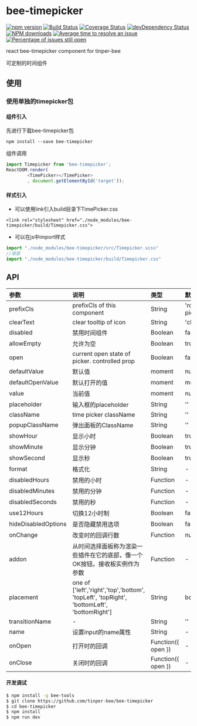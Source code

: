 # bee-timepicker

[![npm version](https://img.shields.io/npm/v/bee-timepicker.svg)](https://www.npmjs.com/package/bee-timepicker)
[![Build Status](https://img.shields.io/travis/tinper-bee/bee-timepicker/master.svg)](https://travis-ci.org/tinper-bee/bee-timepicker)
[![Coverage Status](https://coveralls.io/repos/github/tinper-bee/bee-timepicker/badge.svg?branch=master)](https://coveralls.io/github/tinper-bee/bee-timepicker?branch=master)
[![devDependency Status](https://img.shields.io/david/dev/tinper-bee/bee-timepicker.svg)](https://david-dm.org/tinper-bee/bee-timepicker#info=devDependencies)
[![NPM downloads](http://img.shields.io/npm/dm/bee-timepicker.svg?style=flat)](https://npmjs.org/package/bee-timepicker)
[![Average time to resolve an issue](http://isitmaintained.com/badge/resolution/tinper-bee/bee-timepicker.svg)](http://isitmaintained.com/project/tinper-bee/bee-timepicker "Average time to resolve an issue")
[![Percentage of issues still open](http://isitmaintained.com/badge/open/tinper-bee/bee-timepicker.svg)](http://isitmaintained.com/project/tinper-bee/bee-timepicker "Percentage of issues still open")


react bee-timepicker component for tinper-bee

可定制的时间组件

## 使用

### 使用单独的timepicker包
#### 组件引入
先进行下载bee-timepicker包
```
npm install --save bee-timepicker
```
组件调用
```js
import Timepicker from 'bee-timepicker';
ReactDOM.render(
        <TimePicker></TimePicker>
        , document.getElementById('target'));
```
#### 样式引入
- 可以使用link引入build目录下TimePicker.css
```
<link rel="stylesheet" href="./node_modules/bee-timepicker/build/Timepicker.css">
```
- 可以在js中import样式
```js
import "./node_modules/bee-timepicker/src/Timepicker.scss"
//或是
import "./node_modules/bee-timepicker/build/Timepicker.css"
```



## API

|参数|说明|类型|默认值|
|:--|:---|:--|:---|
|prefixCls|prefixCls of this component|String|'rc-time-picker'|
|clearText|clear tooltip of icon|String|'clear'|
|disabled|禁用时间组件|Boolean|false|
|allowEmpty|允许为空|Boolean|true|
|open|current open state of picker. controlled prop|Boolean|false|
|defaultValue|默认值|moment|null|
|defaultOpenValue|默认打开的值|moment|moment()|
|value|当前值|moment|null|
|placeholder|输入框的placeholder|String|''|
|className|time picker className|String|''|
|popupClassName|弹出面板的ClassName|String|''|
|showHour|显示小时|Boolean|true|
|showMinute|显示分钟|Boolean|true|
|showSecond|显示秒|Boolean|true|
|format|格式化|String|-|
|disabledHours|禁用的小时|Function|-|
|disabledMinutes|禁用的分钟|Function|-|
|disabledSeconds|禁用的秒|Function|-|
|use12Hours|切换12小时制|Boolean|false|
|hideDisabledOptions|是否隐藏禁用选项|Boolean|false|
|onChange|改变时的回调行数|Function|null|
|addon|从时间选择面板称为渲染一些插件在它的底部，像一个OK按钮。接收板实例作为参数|Function|-|
|placement|one of ['left','right','top','bottom', 'topLeft', 'topRight', 'bottomLeft', 'bottomRight']|String|bottomLeft|
|transitionName|-|String|''|
|name|设置input的name属性|String|-|
|onOpen|打开时的回调|Function({ open })|-|
|onClose|关闭时的回调|Function({ open })|-|


#### 开发调试

```sh
$ npm install -g bee-tools
$ git clone https://github.com/tinper-bee/bee-timepicker
$ cd bee-timepicker
$ npm install
$ npm run dev
```
